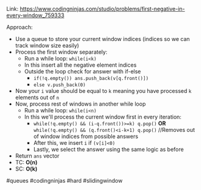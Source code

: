Link: https://www.codingninjas.com/studio/problems/first-negative-in-every-window_759333

Approach:
- Use a queue to store your current window indices (indices so we can track window size easily)
- Process the first window separately:
	- Run a while loop: `while(i<k)`
	- In this insert all the negative element indices 
	- Outside the loop check for answer with if-else
		- `if(!q.empty()) ans.push_back(v[q.front()])`
		- `else v.push_back(0)`
- Now your `i` value should be equal to `k` meaning you have processed `k` elements out of `n`
- Now, process rest of windows in another while loop
	- Run a while loop: `while(i<n)`
	- In this we'll process the current window first in every iteration:  
		- `while(!q.empty() && (i-q.front())>=k) q.pop()`   **OR**  `while(!q.empty() && (q.front()<i-k+1) q.pop()`      //Removes out of window indices from possible answers
		- After this, we insert `i` if `(v[i]<0)`
		- Lastly, we select the answer using the same logic as before
- Return `ans` vector
- TC: **O(n)**
- SC: **O(k)**

#queues #codingninjas #hard #slidingwindow 